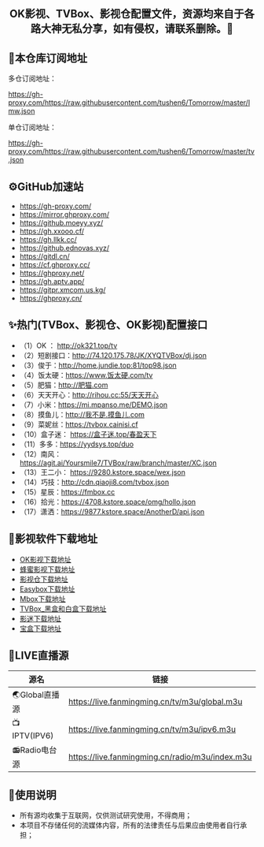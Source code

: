 ## ​<p align="center">OK影视、TVBox、影视仓配置文件，资源均来自于各路大神无私分享，如有侵权，请联系删除。🏅 <p align="center">

## 🔰本仓库订阅地址

多仓订阅地址：

https://gh-proxy.com/https://raw.githubusercontent.com/tushen6/Tomorrow/master/lmw.json

单仓订阅地址：

https://gh-proxy.com/https://raw.githubusercontent.com/tushen6/Tomorrow/master/tv.json

## ⚙️GitHub加速站 
- https://gh-proxy.com/
- https://mirror.ghproxy.com/
- https://github.moeyy.xyz/      
- https://gh.xxooo.cf/
- https://gh.llkk.cc/
- https://github.ednovas.xyz/
- https://gitdl.cn/         
- https://cf.ghproxy.cc/
- https://ghproxy.net/
- https://gh.aptv.app/
- https://gitpr.xmcom.us.kg/
- https://ghproxy.cn/

## ✨热门(TVBox、影视仓、OK影视)配置接口
- （1）OK ： http://ok321.top/tv
- （2）短剧接口：http://74.120.175.78/JK/XYQTVBox/dj.json 
- （3）俊于：http://home.jundie.top:81/top98.json 
- （4）饭太硬：https://www.饭太硬.com/tv 
- （5）肥猫：http://肥猫.com 
- （6）天天开心：http://rihou.cc:55/天天开心 
- （7）小米：https://mi.mpanso.me/DEMO.json
- （8）摸鱼儿：http://我不是.摸鱼儿.com 
- （9）菜妮丝：https://tvbox.cainisi.cf 
- （10）盒子迷： https://盒子迷.top/春盈天下
- （11）多多：https://yydsys.top/duo 
- （12）南风：https://agit.ai/Yoursmile7/TVBox/raw/branch/master/XC.json 
- （13）王二小： https://9280.kstore.space/wex.json
- （14）巧技：http://cdn.qiaoji8.com/tvbox.json 
- （15）星辰：https://fmbox.cc 
- （16）拾光：https://4708.kstore.space/omg/hollo.json 
- （17）潇洒：https://9877.kstore.space/AnotherD/api.json

## 🔰影视软件下载地址
- [OK影视下载地址](https://pan.quark.cn/s/98112b510599)
- [蜂蜜影视下载地址](https://pan.quark.cn/s/f82e0b821ca3)
- [影视仓下载地址](https://pan.quark.cn/s/9a2e6f812b44)
- [Easybox下载地址](https://pan.quark.cn/s/e6fed8d4a909)
- [Mbox下载地址](https://pan.quark.cn/s/b89e98bb074d)
- [TVBox_黑盒和白盒下载地址](https://pan.quark.cn/s/1b3f61b2ce03)
- [影迷下载地址](https://pan.quark.cn/s/f1fd660ee727)
- [宝盒下载地址](https://pan.quark.cn/s/f59fa5a65305)

## 📡LIVE直播源
| 源名        | 链接   |
| --------   | -----  |
| 🌏Global直播源      | https://live.fanmingming.cn/tv/m3u/global.m3u   |
| 📺IPTV(IPV6)       |  https://live.fanmingming.cn/tv/m3u/ipv6.m3u   |
| 📻Radio电台源        |   https://live.fanmingming.cn/radio/m3u/index.m3u   | 


## 🫶使用说明
- 所有源均收集于互联网，仅供测试研究使用，不得商用；
- 本项目不存储任何的流媒体内容，所有的法律责任与后果应由使用者自行承担；


